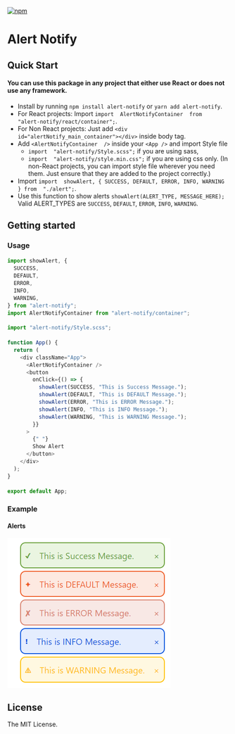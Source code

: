 [![npm](https://img.shields.io/npm/v/react-datetime-picker-component.svg)](https://www.npmjs.com/package/react-datetime-picker-component)

# Alert Notify

## Quick Start

#### You can use this package in any project that either use React or does not use any framework.

- Install by running `npm install alert-notify` or `yarn add alert-notify`.
- For React projects: Import `import  AlertNotifyContainer  from  "alert-notify/react/container";`.
- For Non React projects: Just add `<div  id="alertNotify_main_container"></div>` inside body tag.
- Add `<AlertNotifyContainer  />` inside your `<App />` and import Style file
  - `import  "alert-notify/Style.scss";` if you are using sass,
  - `import  "alert-notify/style.min.css";` if you are using css only.
    (In non-React projects, you can import style file wherever you need them. Just ensure that they are added to the project correctly.)
- Import `import  showAlert, { SUCCESS, DEFAULT, ERROR, INFO, WARNING } from  "./alert";`.
- Use this function to show alerts `showAlert(ALERT_TYPE, MESSAGE_HERE);` Valid ALERT_TYPES are `SUCCESS`, `DEFAULT`, `ERROR`, `INFO`, `WARNING`.

## Getting started

### Usage

```js
import showAlert, {
  SUCCESS,
  DEFAULT,
  ERROR,
  INFO,
  WARNING,
} from "alert-notify";
import AlertNotifyContainer from "alert-notify/container";

import "alert-notify/Style.scss";

function App() {
  return (
    <div className="App">
      <AlertNotifyContainer />
      <button
        onClick={() => {
          showAlert(SUCCESS, "This is Success Message.");
          showAlert(DEFAULT, "This is DEFAULT Message.");
          showAlert(ERROR, "This is ERROR Message.");
          showAlert(INFO, "This is INFO Message.");
          showAlert(WARNING, "This is WARNING Message.");
        }}
      >
        {" "}
        Show Alert
      </button>
    </div>
  );
}

export default App;
```

### Example

#### Alerts

![Alerts](https://github.com/Bhardwaj-Raghav/alert-notify/blob/main/example/example.PNG?raw=true)

## License

The MIT License.

